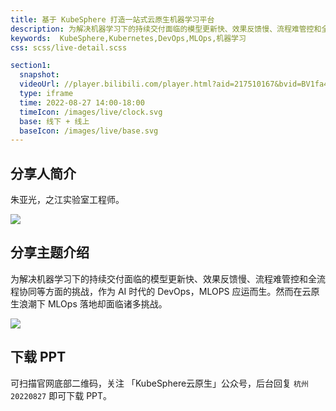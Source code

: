 ```yaml
---
title: 基于 KubeSphere 打造一站式云原生机器学习平台
description: 为解决机器学习下的持续交付面临的模型更新快、效果反馈慢、流程难管控和全流程协同等方面的挑战，作为 AI 时代的 DevOps，MLOPS应运而生。然而在云原生浪潮下 MLOps 落地却面临诸多挑战。
keywords:  KubeSphere,Kubernetes,DevOps,MLOps,机器学习
css: scss/live-detail.scss

section1:
  snapshot: 
  videoUrl: //player.bilibili.com/player.html?aid=217510167&bvid=BV1fa411G76v&cid=819689241&page=1&high_quality=1
  type: iframe
  time: 2022-08-27 14:00-18:00
  timeIcon: /images/live/clock.svg
  base: 线下 + 线上
  baseIcon: /images/live/base.svg
---
```


## 分享人简介

朱亚光，之江实验室工程师。

![](https://pek3b.qingstor.com/kubesphere-community/images/hangzhou0827-zhuyaguang.jpg)

## 分享主题介绍

为解决机器学习下的持续交付面临的模型更新快、效果反馈慢、流程难管控和全流程协同等方面的挑战，作为 AI 时代的 DevOps，MLOPS 应运而生。然而在云原生浪潮下 MLOps 落地却面临诸多挑战。

![](https://pek3b.qingstor.com/kubesphere-community/images/zhuyaguang-20220827-p.png)

## 下载 PPT

可扫描官网底部二维码，关注 「KubeSphere云原生」公众号，后台回复 `杭州20220827` 即可下载 PPT。
